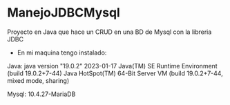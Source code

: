 # ManejoJDBCMysql
Proyecto en Java que hace un CRUD en una BD de Mysql con la libreria JDBC

* En mi maquina tengo instalado:

Java:
  java version "19.0.2" 2023-01-17
  Java(TM) SE Runtime Environment (build 19.0.2+7-44)
  Java HotSpot(TM) 64-Bit Server VM (build 19.0.2+7-44, mixed mode, sharing)

Mysql:
  10.4.27-MariaDB

